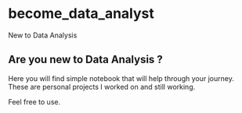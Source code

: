 # become_data_analyst
New to Data Analysis 

## Are you new to Data Analysis ? 
Here you will find simple notebook that will help through your journey. These are personal projects I worked on and still working.

Feel free to use. 
